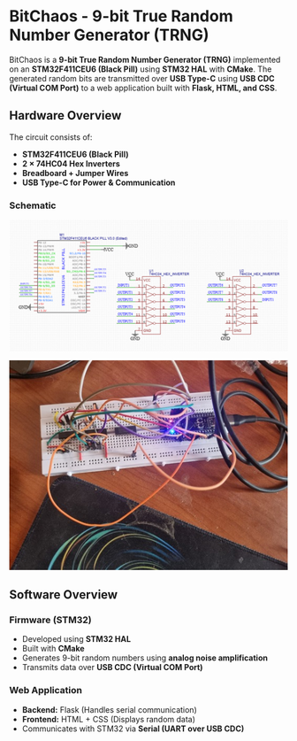 # **BitChaos - 9-bit True Random Number Generator (TRNG)**  

BitChaos is a **9-bit True Random Number Generator (TRNG)** implemented on an **STM32F411CEU6 (Black Pill)** using **STM32 HAL** with **CMake**. The generated random bits are transmitted over **USB Type-C** using **USB CDC (Virtual COM Port)** to a web application built with **Flask, HTML, and CSS**.

## **Hardware Overview**  
The circuit consists of:  
- **STM32F411CEU6 (Black Pill)**
- **2 × 74HC04 Hex Inverters**
- **Breadboard + Jumper Wires**
- **USB Type-C for Power & Communication**

### **Schematic** 
![TRNG Schematic 1](/readme-images/TRNGcircuitpicture.png) 

![TRNG Schematic 2](/readme-images/TRNGhardwarepicture.jpeg) 

## **Software Overview**  
### **Firmware (STM32)**
- Developed using **STM32 HAL**
- Built with **CMake**
- Generates 9-bit random numbers using **analog noise amplification**
- Transmits data over **USB CDC (Virtual COM Port)**  

### **Web Application**
- **Backend:** Flask (Handles serial communication)
- **Frontend:** HTML + CSS (Displays random data)
- Communicates with STM32 via **Serial (UART over USB CDC)**  
